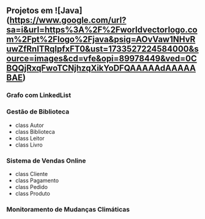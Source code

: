 ## Projetos em ![Java] (https://www.google.com/url?sa=i&url=https%3A%2F%2Fworldvectorlogo.com%2Fpt%2Flogo%2Fjava&psig=AOvVaw1NHvRuwZfRnITRqIpfxFT0&ust=1733527224584000&source=images&cd=vfe&opi=89978449&ved=0CBQQjRxqFwoTCNjhzqXikYoDFQAAAAAdAAAAABAE)

### Grafo com LinkedList

### Gestão de Biblioteca
- class Autor
- class Biblioteca
- class Leitor
- class Livro
### Sistema de Vendas Online
- class Cliente
- class Pagamento
- class Pedido
- class Produto
### Monitoramento de Mudanças Climáticas